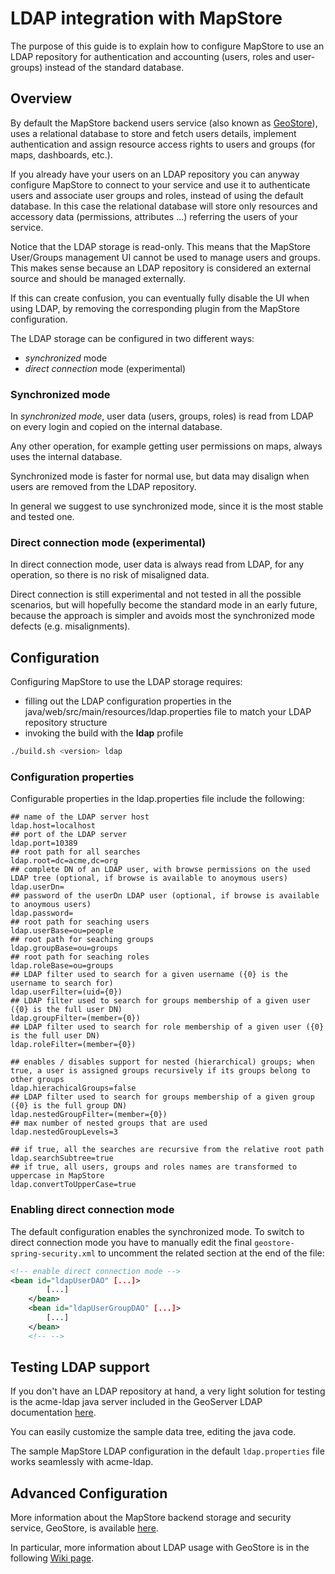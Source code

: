 # LDAP integration with MapStore

The purpose of this guide is to explain how to configure MapStore to use an LDAP repository for authentication and accounting (users, roles and user-groups) instead of the standard database.

## Overview

By default the MapStore backend users service (also known as [GeoStore](https://github.com/geosolutions-it/geostore)), uses a relational database to store and fetch users details, implement authentication and assign resource access rights to users and groups (for maps, dashboards, etc.).

If you already have your users on an LDAP repository you can anyway configure MapStore to connect to your service and use it to authenticate users and associate user groups and roles, instead of using the default database. In this case the relational database will store only resources and accessory data (permissions, attributes ...) referring the users of your service.

Notice that the LDAP storage is read-only. This means that the MapStore User/Groups management UI cannot be used to manage users and groups.
This makes sense because an LDAP repository is considered an external source and should be managed externally.

If this can create confusion, you can eventually fully disable the UI when using LDAP, by removing the corresponding plugin from the MapStore configuration.

The LDAP storage can be configured in two different ways:

 * *synchronized* mode
 * *direct connection* mode (experimental)

### Synchronized mode

In _synchronized mode_, user data (users, groups, roles) is read from LDAP on every login and copied on the internal database.

Any other operation, for example getting user permissions on maps, always uses the internal database.

Synchronized mode is faster for normal use, but data may disalign when users are removed from the LDAP repository.

In general we suggest to use synchronized mode, since it is the most stable and tested one.

### Direct connection mode (experimental)

In direct connection mode, user data is always read from LDAP, for any operation, so there is no risk of misaligned data.

Direct connection is still experimental and not tested in all the possible scenarios, but will hopefully become the standard mode in an early future, because the approach is simpler and avoids most the synchronized mode defects (e.g. misalignments).

## Configuration

Configuring MapStore to use the LDAP storage requires:

 * filling out the LDAP configuration properties in the java/web/src/main/resources/ldap.properties file to match your LDAP repository structure
 * invoking the build with the **ldap** profile 

```bash 
./build.sh <version> ldap
```

### Configuration properties

Configurable properties in the ldap.properties file include the following:

```properties 
## name of the LDAP server host
ldap.host=localhost
## port of the LDAP server
ldap.port=10389
## root path for all searches
ldap.root=dc=acme,dc=org
## complete DN of an LDAP user, with browse permissions on the used LDAP tree (optional, if browse is available to anoymous users)
ldap.userDn=
## password of the userDn LDAP user (optional, if browse is available to anoymous users)
ldap.password=
## root path for seaching users 
ldap.userBase=ou=people
## root path for seaching groups
ldap.groupBase=ou=groups
## root path for seaching roles
ldap.roleBase=ou=groups
## LDAP filter used to search for a given username ({0} is the username to search for)
ldap.userFilter=(uid={0})
## LDAP filter used to search for groups membership of a given user ({0} is the full user DN)
ldap.groupFilter=(member={0})
## LDAP filter used to search for role membership of a given user ({0} is the full user DN)
ldap.roleFilter=(member={0})

## enables / disables support for nested (hierarchical) groups; when true, a user is assigned groups recursively if its groups belong to other groups
ldap.hierachicalGroups=false
## LDAP filter used to search for groups membership of a given group ({0} is the full group DN)
ldap.nestedGroupFilter=(member={0})
## max number of nested groups that are used
ldap.nestedGroupLevels=3

## if true, all the searches are recursive from the relative root path
ldap.searchSubtree=true
## if true, all users, groups and roles names are transformed to uppercase in MapStore
ldap.convertToUpperCase=true
```

### Enabling direct connection mode

The default configuration enables the synchronized mode. To switch to direct connection mode you have to manually edit the final `geostore-spring-security.xml` to uncomment the related section at the end of the file:

```xml 
<!-- enable direct connection mode -->
<bean id="ldapUserDAO" [...]>
        [...]
    </bean>
    <bean id="ldapUserGroupDAO" [...]>
        [...]
    </bean>
    <!-- -->
```

## Testing LDAP support
If you don't have an LDAP repository at hand, a very light solution for testing is the acme-ldap java server included in the GeoServer LDAP documentation [here](https://github.com/geoserver/geoserver/blob/master/doc/en/user/source/security/tutorials/ldap/acme-ldap/src/main/java/org/acme/Ldap.java).

You can easily customize the sample data tree, editing the java code.

The sample MapStore LDAP configuration in the default `ldap.properties` file works seamlessly with acme-ldap.

## Advanced Configuration

More information about the MapStore backend storage and security service, GeoStore, is available [here](https://github.com/geosolutions-it/geostore).

In particular, more information about LDAP usage with GeoStore is in the following [Wiki page](https://github.com/geosolutions-it/geostore/wiki/LDAP-Authentication).
